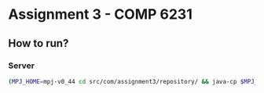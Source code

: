 # Assignment 3 - COMP 6231

## How to run?
### Server
```bash
(MPJ_HOME=mpj-v0_44 cd src/com/assignment3/repository/ && java-cp $MPJ_HOME/lib/mpj.jar Server.java Slave.java Master.java && $MPJ_HOME/bin/mpjrun.sh -np 4 Server)
```
